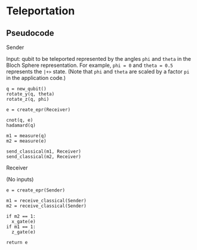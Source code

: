 # Teleportation

## Pseudocode

Sender

Input: qubit to be teleported represented by the angles `phi` and `theta` in the Bloch Sphere representation.
For example, `phi = 0` and `theta = 0.5` represents the `|+>` state.
(Note that `phi` and `theta` are scaled by a factor `pi` in the application code.)

```
q = new_qubit()
rotate_y(q, theta)
rotate_z(q, phi)

e = create_epr(Receiver)

cnot(q, e)
hadamard(q)

m1 = measure(q)
m2 = measure(e)

send_classical(m1, Receiver)
send_classical(m2, Receiver)

```

Receiver

(No inputs)

```
e = create_epr(Sender)

m1 = receive_classical(Sender)
m2 = receive_classical(Sender)

if m2 == 1:
  x_gate(e)
if m1 == 1:
  z_gate(e)

return e
```
